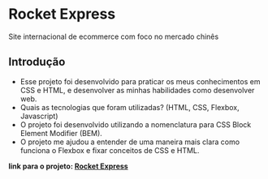 # Rocket Express
 Site internacional de ecommerce com foco no mercado chinês
## Introdução
* Esse projeto foi desenvolvido para praticar os meus conhecimentos em CSS e HTML, e desenvolver as minhas habilidades como desenvolver web.
* Quais as tecnologias que foram utilizadas? (HTML, CSS, Flexbox, Javascript)
* O projeto foi desenvolvido utilizando a nomenclatura para CSS Block Element Modifier (BEM).
* O projeto me ajudou a entender de uma maneira mais clara como funciona o Flexbox e fixar conceitos de CSS e HTML.

**link para o projeto: [Rocket Express](https://rockextexpress.netlify.app/)**
